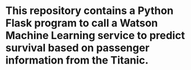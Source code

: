# This repository contains a Python Flask program to call a Watson Machine Learning service to predict survival based on passenger information from the Titanic. 
